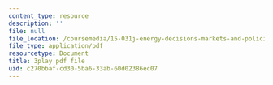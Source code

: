 ```yaml
---
content_type: resource
description: ''
file: null
file_location: /coursemedia/15-031j-energy-decisions-markets-and-policies-spring-2012/c270bbafcd305ba633ab60d02386ec07_LoXGM05lqKc.pdf
file_type: application/pdf
resourcetype: Document
title: 3play pdf file
uid: c270bbaf-cd30-5ba6-33ab-60d02386ec07
---
```

